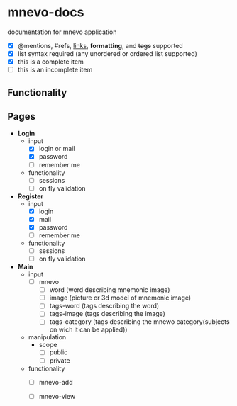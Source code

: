 # mnevo-docs
documentation for mnevo application 

- [x] @mentions, #refs, [links](), **formatting**, and <del>tags</del> supported
- [x] list syntax required (any unordered or ordered list supported)
- [x] this is a complete item
- [ ] this is an incomplete item

## Functionality

## Pages 
- **Login**  
  - input  
    - [x] login or mail
    - [x] password
    - [ ] remember me
  - functionality
    - [ ] sessions
    - [ ] on fly validation
- **Register**  
  - input  
    - [x] login
    - [x] mail
    - [x] password
    - [ ] remember me
  - functionality
    - [ ] sessions
    - [ ] on fly validation
- **Main**  
  - input  
    - [ ] mnevo
      - [ ] word (word describing mnemonic image)
      - [ ] image (picture or 3d model of mnemonic image)
      - [ ] tags-word (tags describing the word)
      - [ ] tags-image (tags describing the image)
      - [ ] tags-category (tags describing the mnewo category(subjects on wich it can be applied))
  - manipulation
    - scope
      - [ ] public
      - [ ] private
  - functionality
    - [ ] mnevo-add
    - [ ] mnevo-view

